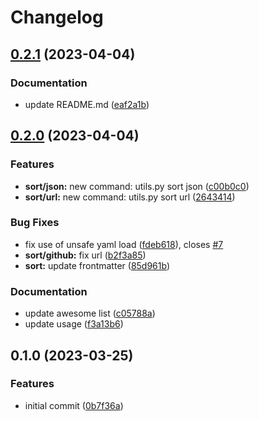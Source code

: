 # Changelog

## [0.2.1](https://github.com/liblaf/utils.py/compare/v0.2.0...v0.2.1) (2023-04-04)


### Documentation

* update README.md ([eaf2a1b](https://github.com/liblaf/utils.py/commit/eaf2a1be6f93e056c4fc81c045a3a49a07c55ecc))

## [0.2.0](https://github.com/liblaf/utils.py/compare/v0.1.0...v0.2.0) (2023-04-04)

### Features

- **sort/json:** new command: utils.py sort json ([c00b0c0](https://github.com/liblaf/utils.py/commit/c00b0c0891c66419d00b8614cb943e7d64b743dc))
- **sort/url:** new command: utils.py sort url ([2643414](https://github.com/liblaf/utils.py/commit/2643414962df3a90816aea2882db1dbb173d2ed7))

### Bug Fixes

- fix use of unsafe yaml load ([fdeb618](https://github.com/liblaf/utils.py/commit/fdeb6183e122b7ca0c0d54aae89b6fd42fa4ab30)), closes [#7](https://github.com/liblaf/utils.py/issues/7)
- **sort/github:** fix url ([b2f3a85](https://github.com/liblaf/utils.py/commit/b2f3a858987e17c93ddf7b785768a6ebf801ec9b))
- **sort:** update frontmatter ([85d961b](https://github.com/liblaf/utils.py/commit/85d961b6f7710f0312ab8d1ee16929494d9c3384))

### Documentation

- update awesome list ([c05788a](https://github.com/liblaf/utils.py/commit/c05788acb075b12e5b5ee095bd87bf6076c78291))
- update usage ([f3a13b6](https://github.com/liblaf/utils.py/commit/f3a13b60e1050c57f94ce9564becd2c33b4d0e56))

## 0.1.0 (2023-03-25)

### Features

- initial commit ([0b7f36a](https://github.com/liblaf/utils.py/commit/0b7f36a0da4a117102e0631fede3d78ff8eeecba))

